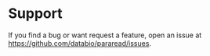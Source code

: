 
# Support

If you find a bug or want request a feature, open an issue at https://github.com/databio/pararead/issues.
